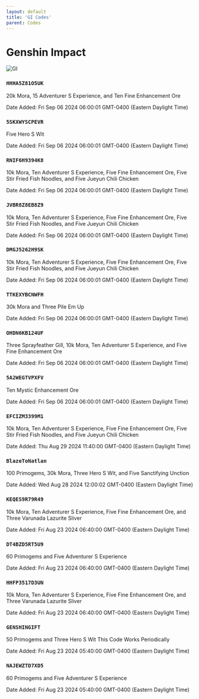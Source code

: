 ```yaml
---
layout: default
title: 'GI Codes'
parent: Codes
---
```


# Genshin Impact

![GI](https://cdn.discordapp.com/emojis/1266474989566034024.png)

### `HHHA5Z81O5UK`

20k Mora, 15 Adventurer S Experience, and Ten Fine Enhancement Ore

Date Added: Fri Sep 06 2024 06:00:01 GMT-0400 (Eastern Daylight Time)

### `5SKXWYSCPEVR`

Five Hero S Wit

Date Added: Fri Sep 06 2024 06:00:01 GMT-0400 (Eastern Daylight Time)

### `RNIF6H9394K8`

10k Mora, Ten Adventurer S Experience, Five Fine Enhancement Ore, Five Stir Fried Fish Noodles, and Five Jueyun Chili Chicken

Date Added: Fri Sep 06 2024 06:00:01 GMT-0400 (Eastern Daylight Time)

### `JVBR8Z8EB8Z9`

10k Mora, Ten Adventurer S Experience, Five Fine Enhancement Ore, Five Stir Fried Fish Noodles, and Five Jueyun Chili Chicken

Date Added: Fri Sep 06 2024 06:00:01 GMT-0400 (Eastern Daylight Time)

### `DMGJ5262H9SK`

10k Mora, Ten Adventurer S Experience, Five Fine Enhancement Ore, Five Stir Fried Fish Noodles, and Five Jueyun Chili Chicken

Date Added: Fri Sep 06 2024 06:00:01 GMT-0400 (Eastern Daylight Time)

### `TTKEXYBCNWFH`

30k Mora and Three Pile  Em Up

Date Added: Fri Sep 06 2024 06:00:01 GMT-0400 (Eastern Daylight Time)

### `OHDN6KB124UF`

Three Sprayfeather Gill, 10k Mora, Ten Adventurer S Experience, and Five Fine Enhancement Ore

Date Added: Fri Sep 06 2024 06:00:01 GMT-0400 (Eastern Daylight Time)

### `5A2WEGTVPXFV`

Ten Mystic Enhancement Ore

Date Added: Fri Sep 06 2024 06:00:01 GMT-0400 (Eastern Daylight Time)

### `EFCIZM3399M1`

10k Mora, Ten Adventurer S Experience, Five Fine Enhancement Ore, Five Stir Fried Fish Noodles, and Five Jueyun Chili Chicken

Date Added: Thu Aug 29 2024 11:40:00 GMT-0400 (Eastern Daylight Time)

### `BlazeToNatlan`

100 Primogems, 30k Mora, Three Hero S Wit, and Five Sanctifying Unction

Date Added: Wed Aug 28 2024 12:00:02 GMT-0400 (Eastern Daylight Time)

### `KEQES9R79R49`

10k Mora, Ten Adventurer S Experience, Five Fine Enhancement Ore, and Three Varunada Lazurite Sliver

Date Added: Fri Aug 23 2024 06:40:00 GMT-0400 (Eastern Daylight Time)

### `DT4BZD5RT5U9`

60 Primogems and Five Adventurer S Experience

Date Added: Fri Aug 23 2024 06:40:00 GMT-0400 (Eastern Daylight Time)

### `HHFP3517D3UN`

10k Mora, Ten Adventurer S Experience, Five Fine Enhancement Ore, and Three Varunada Lazurite Sliver

Date Added: Fri Aug 23 2024 06:40:00 GMT-0400 (Eastern Daylight Time)

### `GENSHINGIFT`

50 Primogems and Three Hero S Wit  This Code Works Periodically

Date Added: Fri Aug 23 2024 05:40:00 GMT-0400 (Eastern Daylight Time)

### `NAJEWZTD7XD5`

60 Primogems and Five Adventurer S Experience

Date Added: Fri Aug 23 2024 05:40:00 GMT-0400 (Eastern Daylight Time)